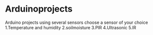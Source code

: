 # Arduinoprojects
Arduino projects using several sensors 
choose a sensor of your choice
1.Temperature and humidity
2.soilmoisture
3.PIR
4.Ultrasonic
5.IR
